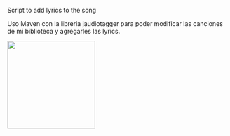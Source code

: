 Script to add lyrics to the song

Uso Maven con la libreria jaudiotagger para poder modificar las canciones de mi biblioteca
y agregarles las lyrics.

<img src="ruta/relativa/a/imagen.png" width="200" height="200">

